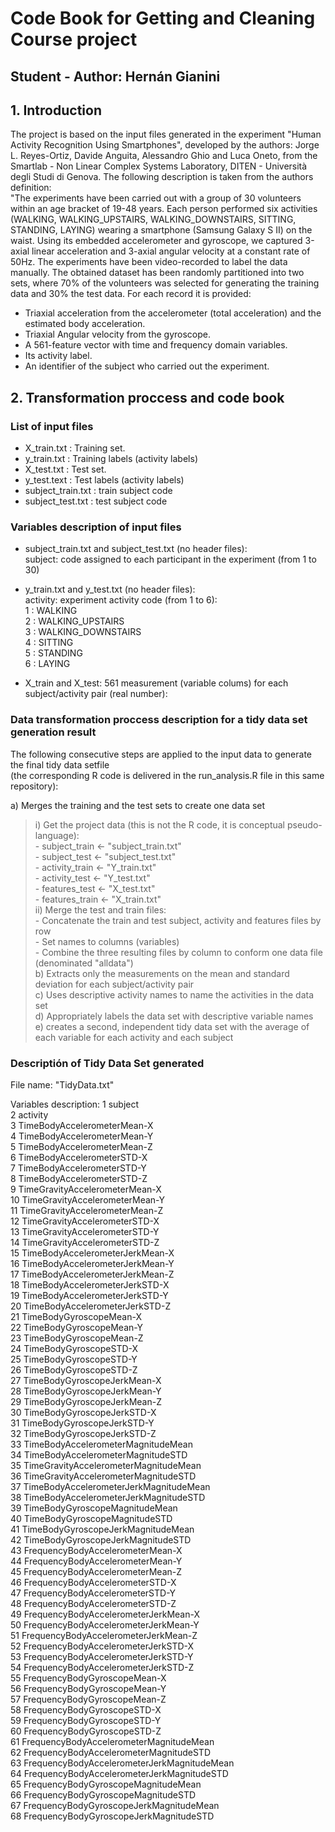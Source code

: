 # Code Book for Getting and Cleaning Course project
##  Student - Author: Hernán Gianini  
  
## 1. Introduction  

The project is based on the input files generated in the experiment "Human Activity Recognition Using Smartphones", developed by the authors: Jorge L. Reyes-Ortiz, Davide Anguita, Alessandro Ghio and Luca Oneto, from the Smartlab - Non Linear Complex Systems Laboratory, DITEN - Università degli Studi di Genova.
The following description is taken from the authors definition:  
"The experiments have been carried out with a group of 30 volunteers within an age bracket of 19-48 years. Each person performed six activities (WALKING, WALKING_UPSTAIRS,    WALKING_DOWNSTAIRS, SITTING, STANDING, LAYING) wearing a smartphone (Samsung Galaxy S II) on the waist. Using its embedded accelerometer and gyroscope, we captured 3-axial linear acceleration and 3-axial angular velocity at a constant rate of 50Hz. The experiments have been video-recorded to label the data manually. The obtained dataset has been randomly partitioned into two sets, where 70% of the volunteers was selected for generating the training data and 30% the test data.
For each record it is provided:
- Triaxial acceleration from the accelerometer (total acceleration) and the estimated body acceleration.
- Triaxial Angular velocity from the gyroscope.
- A 561-feature vector with time and frequency domain variables.
- Its activity label.
- An identifier of the subject who carried out the experiment.

## 2. Transformation proccess and code book
### List of input files

- X_train.txt : Training set.  
- y_train.txt : Training labels (activity labels)
- X_test.txt : Test set.
- y_test.text : Test labels (activity labels)
- subject_train.txt : train subject code
- subject_test.txt : test subject code
  
### Variables description of input files

- subject_train.txt and subject_test.txt (no header files):  
	subject: code assigned to each participant in the experiment (from 1 to 30)  
	  
- y_train.txt and y_test.txt (no header files):  
	activity: experiment activity code (from 1 to 6):  
		1 : WALKING  
		2 : WALKING_UPSTAIRS  
		3 : WALKING_DOWNSTAIRS  
		4 : SITTING  
		5 : STANDING  
		6 : LAYING  
  
- X_train and X_test: 561 measurement (variable colums) for each subject/activity pair (real number):  

### Data transformation proccess description for a tidy data set generation result
  
The following consecutive steps are applied to the input data to generate the final tidy data setfile  
(the corresponding R code is delivered in the run_analysis.R file in this same repository):  
  
a) Merges the training and the test sets to create one data set  
>	i) Get the project data (this is not the R code, it is conceptual pseudo-language):  
>   		- subject_train <- "subject_train.txt"  
>		- subject_test  <- "subject_test.txt"  
>		- activity_train <- "Y_train.txt"  
>		- activity_test <- "Y_test.txt"  
>		- features_test  <- "X_test.txt"  
>		- features_train  <- "X_train.txt"  
>	ii) Merge the test and train files:  
>		- Concatenate the train and test subject, activity and features files by row  
>		- Set names to columns (variables)  
>		- Combine the three resulting files by column to conform one data file (denominated "alldata")  
b) Extracts only the measurements on the mean and standard deviation for each subject/activity pair  
c) Uses descriptive activity names to name the activities in the data set  
d) Appropriately labels the data set with descriptive variable names  
e) creates a second, independent tidy data set with the average of each variable for each activity and each subject  
  		
### Descriptión of Tidy Data Set generated
  
File name: "TidyData.txt"  
   
Variables description:
1	subject	  
2	activity	  
3	TimeBodyAccelerometerMean-X	  
4	TimeBodyAccelerometerMean-Y	  
5	TimeBodyAccelerometerMean-Z	  
6	TimeBodyAccelerometerSTD-X	  
7	TimeBodyAccelerometerSTD-Y	  
8	TimeBodyAccelerometerSTD-Z	  
9	TimeGravityAccelerometerMean-X	  
10	TimeGravityAccelerometerMean-Y	  
11	TimeGravityAccelerometerMean-Z	  
12	TimeGravityAccelerometerSTD-X	  
13	TimeGravityAccelerometerSTD-Y	  
14	TimeGravityAccelerometerSTD-Z	  
15	TimeBodyAccelerometerJerkMean-X	  
16	TimeBodyAccelerometerJerkMean-Y	  
17	TimeBodyAccelerometerJerkMean-Z	  
18	TimeBodyAccelerometerJerkSTD-X	  
19	TimeBodyAccelerometerJerkSTD-Y	  
20	TimeBodyAccelerometerJerkSTD-Z	  
21	TimeBodyGyroscopeMean-X	  
22	TimeBodyGyroscopeMean-Y	  
23	TimeBodyGyroscopeMean-Z	  
24	TimeBodyGyroscopeSTD-X	  
25	TimeBodyGyroscopeSTD-Y	  
26	TimeBodyGyroscopeSTD-Z	  
27	TimeBodyGyroscopeJerkMean-X	  
28	TimeBodyGyroscopeJerkMean-Y	  
29	TimeBodyGyroscopeJerkMean-Z	  
30	TimeBodyGyroscopeJerkSTD-X	  
31	TimeBodyGyroscopeJerkSTD-Y	  
32	TimeBodyGyroscopeJerkSTD-Z	  
33	TimeBodyAccelerometerMagnitudeMean	  
34	TimeBodyAccelerometerMagnitudeSTD	  
35	TimeGravityAccelerometerMagnitudeMean	  
36	TimeGravityAccelerometerMagnitudeSTD	  
37	TimeBodyAccelerometerJerkMagnitudeMean	  
38	TimeBodyAccelerometerJerkMagnitudeSTD	  
39	TimeBodyGyroscopeMagnitudeMean	  
40	TimeBodyGyroscopeMagnitudeSTD	  
41	TimeBodyGyroscopeJerkMagnitudeMean	  
42	TimeBodyGyroscopeJerkMagnitudeSTD	  
43	FrequencyBodyAccelerometerMean-X	  
44	FrequencyBodyAccelerometerMean-Y	  
45	FrequencyBodyAccelerometerMean-Z	  
46	FrequencyBodyAccelerometerSTD-X	  
47	FrequencyBodyAccelerometerSTD-Y	  
48	FrequencyBodyAccelerometerSTD-Z	  
49	FrequencyBodyAccelerometerJerkMean-X	  
50	FrequencyBodyAccelerometerJerkMean-Y	  
51	FrequencyBodyAccelerometerJerkMean-Z	  
52	FrequencyBodyAccelerometerJerkSTD-X	  
53	FrequencyBodyAccelerometerJerkSTD-Y	  
54	FrequencyBodyAccelerometerJerkSTD-Z	  
55	FrequencyBodyGyroscopeMean-X	  
56	FrequencyBodyGyroscopeMean-Y	  
57	FrequencyBodyGyroscopeMean-Z	  
58	FrequencyBodyGyroscopeSTD-X	  
59	FrequencyBodyGyroscopeSTD-Y	  
60	FrequencyBodyGyroscopeSTD-Z	  
61	FrequencyBodyAccelerometerMagnitudeMean	  
62	FrequencyBodyAccelerometerMagnitudeSTD	  
63	FrequencyBodyAccelerometerJerkMagnitudeMean	  
64	FrequencyBodyAccelerometerJerkMagnitudeSTD	  
65	FrequencyBodyGyroscopeMagnitudeMean	  
66	FrequencyBodyGyroscopeMagnitudeSTD	  
67	FrequencyBodyGyroscopeJerkMagnitudeMean	  
68	FrequencyBodyGyroscopeJerkMagnitudeSTD	  

